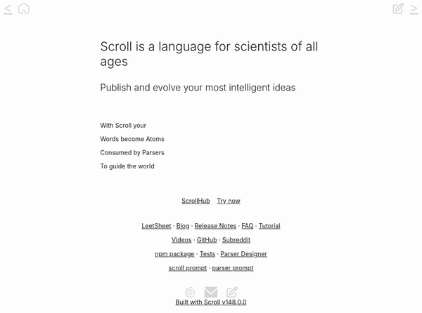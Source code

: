 <!DOCTYPE html>
<html lang="en">
<head>
 <meta charset="utf-8">
 <title>Scroll is a language for scientists of all ages</title>
 <script>/* This HTML was generated by 📜 Scroll v148.0.0. https://scroll.pub */</script>
 <style>@media print {.doNotPrint {display: none !important;}}</style>
 <link rel="canonical" href="https://scroll.pub/index.html">
 <meta name="viewport" content="width=device-width,initial-scale=1">
 <meta name="description" content="Scroll is a language for scientists of all ages">
 <meta name="generator" content="Scroll v148.0.0">
 <meta property="og:title" content="Scroll is a language for scientists of all ages">
 <meta property="og:description" content="Scroll is a language for scientists of all ages">
 <meta property="og:image" content="">
 
 <link rel="source" type="application/git" title="Source Code Repository" href="https://github.com/breck7/scroll">
 
 <meta name="twitter:card" content="summary_large_image">
</head>
<body>
<link rel="stylesheet" type="text/css" href="gazette.css"></link>

<style>/* style.css */
:root {
  --scrollFontPrimary: "SF Pro", "Helvetica Neue", "Segoe UI", "Arial" !important;
}
</style>
<style>.abstractIconButtonParser {position:absolute;top:0.25rem; }.abstractIconButtonParser svg {fill: rgba(204,204,204,.8);width:1.875rem;height:1.875rem; padding: 0 7px;} .abstractIconButtonParser:hover svg{fill: #333;}</style><a href="index.html" class="doNotPrint abstractIconButtonParser" style="left:2rem;"><svg role="img" viewBox="0 0 24 24" xmlns="http://www.w3.org/2000/svg"><path d="M12.7166 3.79541C12.2835 3.49716 11.7165 3.49716 11.2834 3.79541L4.14336 8.7121C3.81027 8.94146 3.60747 9.31108 3.59247 9.70797C3.54064 11.0799 3.4857 13.4824 3.63658 15.1877C3.7504 16.4742 4.05336 18.1747 4.29944 19.4256C4.41371 20.0066 4.91937 20.4284 5.52037 20.4284H8.84433C8.98594 20.4284 9.10074 20.3111 9.10074 20.1665V15.9754C9.10074 14.9627 9.90433 14.1417 10.8956 14.1417H13.4091C14.4004 14.1417 15.204 14.9627 15.204 15.9754V20.1665C15.204 20.3111 15.3188 20.4284 15.4604 20.4284H18.4796C19.0806 20.4284 19.5863 20.0066 19.7006 19.4256C19.9466 18.1747 20.2496 16.4742 20.3634 15.1877C20.5143 13.4824 20.4594 11.0799 20.4075 9.70797C20.3925 9.31108 20.1897 8.94146 19.8566 8.7121L12.7166 3.79541ZM10.4235 2.49217C11.3764 1.83602 12.6236 1.83602 13.5765 2.49217L20.7165 7.40886C21.4457 7.91098 21.9104 8.73651 21.9448 9.64736C21.9966 11.0178 22.0564 13.5119 21.8956 15.3292C21.7738 16.7067 21.4561 18.4786 21.2089 19.7353C20.9461 21.0711 19.7924 22.0001 18.4796 22.0001H15.4604C14.4691 22.0001 13.6655 21.1791 13.6655 20.1665V15.9754C13.6655 15.8307 13.5507 15.7134 13.4091 15.7134H10.8956C10.754 15.7134 10.6392 15.8307 10.6392 15.9754V20.1665C10.6392 21.1791 9.83561 22.0001 8.84433 22.0001H5.52037C4.20761 22.0001 3.05389 21.0711 2.79113 19.7353C2.54392 18.4786 2.22624 16.7067 2.10437 15.3292C1.94358 13.5119 2.00338 11.0178 2.05515 9.64736C2.08957 8.73652 2.55427 7.91098 3.28346 7.40886L10.4235 2.49217Z"/></svg></a>
<style>a.keyboardNav {display:block;position:absolute;top:0.25rem; color: rgba(204,204,204,.8); font-size: 1.875rem; line-height: 1.7rem;}a.keyboardNav:hover{color: #333;text-decoration: none;}</style><a class="keyboardNav doNotPrint" style="left:.5rem;" href="download.html">&lt;</a><a class="keyboardNav doNotPrint" style="right:.5rem;" href="download.html">&gt;</a>
<style>.abstractIconButtonParser {position:absolute;top:0.25rem; }.abstractIconButtonParser svg {fill: rgba(204,204,204,.8);width:1.875rem;height:1.875rem; padding: 0 7px;} .abstractIconButtonParser:hover svg{fill: #333;}</style><a href="https://github.com/breck7/scroll/blob/main/readme.scroll" class="doNotPrint abstractIconButtonParser" style="right:2rem;"><svg width="800px" height="800px" viewBox="0 0 24 24" xmlns="http://www.w3.org/2000/svg"><path fill-rule="evenodd" clip-rule="evenodd" d="M21.1213 2.70705C19.9497 1.53548 18.0503 1.53547 16.8787 2.70705L15.1989 4.38685L7.29289 12.2928C7.16473 12.421 7.07382 12.5816 7.02986 12.7574L6.02986 16.7574C5.94466 17.0982 6.04451 17.4587 6.29289 17.707C6.54127 17.9554 6.90176 18.0553 7.24254 17.9701L11.2425 16.9701C11.4184 16.9261 11.5789 16.8352 11.7071 16.707L19.5556 8.85857L21.2929 7.12126C22.4645 5.94969 22.4645 4.05019 21.2929 2.87862L21.1213 2.70705ZM18.2929 4.12126C18.6834 3.73074 19.3166 3.73074 19.7071 4.12126L19.8787 4.29283C20.2692 4.68336 20.2692 5.31653 19.8787 5.70705L18.8622 6.72357L17.3068 5.10738L18.2929 4.12126ZM15.8923 6.52185L17.4477 8.13804L10.4888 15.097L8.37437 15.6256L8.90296 13.5112L15.8923 6.52185ZM4 7.99994C4 7.44766 4.44772 6.99994 5 6.99994H10C10.5523 6.99994 11 6.55223 11 5.99994C11 5.44766 10.5523 4.99994 10 4.99994H5C3.34315 4.99994 2 6.34309 2 7.99994V18.9999C2 20.6568 3.34315 21.9999 5 21.9999H16C17.6569 21.9999 19 20.6568 19 18.9999V13.9999C19 13.4477 18.5523 12.9999 18 12.9999C17.4477 12.9999 17 13.4477 17 13.9999V18.9999C17 19.5522 16.5523 19.9999 16 19.9999H5C4.44772 19.9999 4 19.5522 4 18.9999V7.99994Z"/></svg></a>
<script>
document.addEventListener("DOMContentLoaded", () => document.querySelectorAll(".scrollCodeBlock").forEach(block =>
 {
  if (!navigator.clipboard) return
  const button = document.createElement("span")
  button.classList.add("scrollCopyButton")
  block.appendChild(button)
  button.addEventListener("click", async () => {
    await navigator.clipboard.writeText(block.innerText)
    button.classList.add("scrollCopiedButton")
  })
 }
))
</script>


<div class="scrollSection"><h1 id="particle19" style="font-weight: 300; font-size: 200%;" class="scrollTitle">Scroll is a language for scientists of all ages</h1>
</div>
<div class="scrollSection"><h2 id="particle21" style="font-weight: 300;" class="scrollParagraph">Publish and evolve your most intelligent ideas</h2>
</div>
<style>:root { --scrollBaseFontSize: 18px !important; }</style>
<br>
<div class="scrollColumns" style="column-width:65ch;column-count:1;max-width:65ch;">
<br>
<div id="theAnimation">
<p id="particle32" class="scrollParagraph">With Scroll your</p>
<p id="particle33" class="animationLine"><span class="atomToDot">Words</span> <span class="atomToDot">become</span> <span class="atomToDot">Atoms</span></p>
<p id="particle34" class="animationLine"><span class="atomToDot2">Consumed</span> <span class="atomToDot2">by</span> <span class="atomToDot2">Parsers</span></p>
<p id="particle35" class="scrollParagraph">To guide the world</p>
</div>
<link rel="stylesheet" type="text/css" href="animation.css">
<br><br>
<p id="particle42" class="scrollParagraph"><center><a href="http://hub.scroll.pub/"><span class="scrollButton">ScrollHub</a></span> &nbsp;&nbsp; <a href="https://try.scroll.pub/"><span class="scrollButton">Try now</center></a></span></p>
<p id="particle44" style="margin:15px; margin-top: 40px;" class="scrollParagraph"><center><a href="leetsheet.html">LeetSheet</a> · <a href="blog/index.html">Blog</a> · <a href="releaseNotes.html">Release Notes</a> · <a href="faq.html">FAQ</a> · <a href="tutorial.html">Tutorial</center></a></p>
<p id="particle46" style="margin:15px;" class="scrollParagraph"><center><a href="https://www.youtube.com/@breckyunits">Videos</a> · <a href="https://github.com/breck7/scroll">GitHub</a> · <a href="https://www.reddit.com/r/WorldWideScroll/">Subreddit</center></a></p>
<p id="particle48" style="margin:15px;" class="scrollParagraph"><center><a href="https://www.npmjs.com/package/scroll-cli">npm package</a> · <a href="tests/index.html">Tests</a> · <a href="https://sdk.scroll.pub/designer#url%20https%3A%2F%2Ftry.scroll.pub%2Fscroll.parsers">Parser Designer</center></a></p>
<p id="particle50" style="margin:15px;" class="scrollParagraph"><center><a href="scrollPrompt.txt">scroll prompt</a> · <a href="parserPrompt.txt">parser prompt</center></a></p>
</div>
<div class="scrollKeyboardNav" style="display:none;"><a href="download.html">download.html</a> · index.html · <a href="releaseNotes.html">releaseNotes.html</a><script>document.addEventListener('keydown', function(event) {
  if (document.activeElement !== document.body) return
  if (event.altKey || event.ctrlKey || event.metaKey || event.shiftKey) return // dont interfere with keyboard back button shortcut
  const getLinks = () => document.getElementsByClassName("scrollKeyboardNav")[0].getElementsByTagName("a")
  if (event.key === "ArrowLeft")
    getLinks()[0].click()
  else if (event.key === "ArrowRight")
    getLinks()[1].click()
 });</script></div>
<center><p id="particle61" class="scrollParagraph"></p>
<style>.abstractIconButtonParser {position:absolute;top:0.25rem; }.abstractIconButtonParser svg {fill: rgba(204,204,204,.8);width:1.875rem;height:1.875rem; padding: 0 7px;} .abstractIconButtonParser:hover svg{fill: #333;}</style><a href="https://wws.scroll.pub" class="doNotPrint abstractIconButtonParser" style="position:relative;"><svg xmlns="http://www.w3.org/2000/svg" direction="ltr" width="231.52568231268793" height="249.33156169975996" viewBox="297.27169239534896 1273.121785992385 231.52568231268793 249.33156169975996" stroke-linecap="round" stroke-linejoin="round" data-color-mode="dark" class="tl-container tl-theme__force-sRGB tl-theme__dark" ><defs/><g transform="matrix(1, 0, 0, 1, 395.9682, 1413.3618)" opacity="1"><g transform="scale(1)"><path d="M-5.7342,-1.1484 T-5.0182,-4.6536 -2.6672,-12.9768 1.7374,-22.3903 8.4597,-30.0892 16.5455,-35.2796 25.3478,-37.8247 34.4641,-37.2199 43.0676,-33.4606 50.27,-27.1118 55.7861,-19.7972 59.8042,-11.6764 61.6844,-2.3157 60.8049,7.9615 57.3259,17.5954 51.2605,25.5515 41.9451,31.9237 30.6489,36.2084 18.9812,37.6038 8.4915,36.637 -1.3063,34.5174 -10.6869,31.6604 -19.0463,27.0252 -26.0612,20.1562 -31.864,11.1271 -35.2772,1.0066 -35.7963,-9.1933 -35.203,-19.2337 -32.52,-28.3259 -27.3388,-37.4245 -20.2857,-45.7085 -11.787,-53.0395 -2.4314,-58.4864 7.1724,-61.8739 17.5002,-65.6025 28.2859,-68.1034 38.514,-69.1081 48.1844,-69.9134 57.9136,-70.1787 67.4056,-69.5971 76.297,-67.7446 84.5233,-63.97 92.0158,-57.5003 98.1976,-48.5614 102.8839,-38.056 105.9936,-27.6097 107.074,-18.168 107.175,-8.2882 106.6452,1.9768 105.4734,11.7698 104.0279,21.1013 101.7439,31.0445 98.0977,40.6386 92.7822,49.1039 86.2847,57.2337 78.6099,64.7113 69.8339,70.974 61.2863,75.092 52.4283,78.2186 42.5338,80.7945 32.7733,82.6629 22.8568,83.6574 12.2803,83.3538 2.4971,81.4828 -6.3367,78.789 -15.1061,75.8011 -24.259,72.3779 -33.2286,68.991 -41.5707,64.8363 -49.153,59.1909 -55.8375,52.2938 -62.9311,43.9553 -68.4604,34.4882 -71.2761,23.5855 -72.748,12.7452 -73.7673,2.0453 -74.1187,-8.7386 -72.293,-19.3856 -68.7376,-30.4053 -64.12,-39.7852 -59.1825,-47.8931 -53.7695,-56.4512 -48.1998,-65.7676 -43.1389,-74.401 -36.9006,-81.0179 -28.4317,-86.2639 -18.3342,-90.3521 -8.9259,-93.9355 0.1927,-98.7179 9.3551,-103.3537 18.7651,-106.7552 29.7482,-110.3584 40.9287,-113.446 50.87,-115.2231 57.8279,-116.0074 60.4065,-116.0632 A7.8326,7.8326 0 0 1 61.1735,-100.4168 T58.6018,-100.2201 51.1634,-99.3008 41.695,-96.884 32.4044,-94.0187 22.65,-91.382 13.4974,-87.3756 5.0519,-83.1026 -5.0443,-78.6175 -15.7236,-74.4743 -24.6193,-70.2681 -31.274,-62.5903 -36.3827,-53.9362 -41.2833,-46.2905 -46.0679,-38.5161 -50.639,-30.6576 -54.6876,-22.4063 -57.6038,-12.3346 -58.5104,-1.8678 -57.6022,9.4969 -56.0628,20.477 -53.6434,29.0487 -48.8908,36.7517 -42.4075,43.9784 -35.3064,50.6236 -27.3553,55.2062 -17.6884,59.4064 -7.6442,63.6638 2.4427,67.0449 12.7308,69.4843 22.9294,70.2171 33.2547,69.3921 42.4972,67.7384 52.2753,64.8425 61.8649,60.9142 69.5292,56.0828 76.3604,49.5927 82.431,42.3194 87.219,34.619 90.6076,25.5217 92.547,16.0352 93.8703,7.1315 94.4972,-2.5268 94.3672,-13.3681 93.3204,-24.4252 90.5377,-34.1656 85.7321,-43.6441 78.7334,-51.8057 68.7542,-56.0559 57.9857,-57.2713 48.079,-57.0198 38.4535,-56.3204 28.5246,-55.0036 18.6104,-52.4796 9.6402,-49.559 0.7193,-46.2981 -7.1531,-41.3715 -13.708,-34.8957 -19.5435,-26.853 -22.8356,-17.0622 -23.363,-6.5446 -21.9969,3.1439 -17.1086,11.9113 -9.276,18.744 -0.0685,22.6058 9.3636,24.796 19.2422,25.8817 29.052,25.0411 37.9338,21.3502 45.6819,13.8498 49.6675,4.5228 49.2802,-5.1854 45.3277,-14.4455 38.8603,-21.7879 30.5488,-25.7753 21.3356,-24.3975 13.6687,-19.2391 8.8217,-10.9919 6.423,-2.3609 5.7342,1.1484 A5.8481,5.8481 0 0 1 -5.7342,-1.1484 Z" stroke-linecap="round"/></g></g></svg></a>
<style>.abstractIconButtonParser {position:absolute;top:0.25rem; }.abstractIconButtonParser svg {fill: rgba(204,204,204,.8);width:1.875rem;height:1.875rem; padding: 0 7px;} .abstractIconButtonParser:hover svg{fill: #333;}</style><a href="mailto:feedback@scroll.pub" class="doNotPrint abstractIconButtonParser" style="position:relative;"><svg viewBox="3 5 24 20" width="24" height="20" xmlns="http://www.w3.org/2000/svg"><g transform="matrix(1, 0, 0, 1, 0, -289.0625)"><path style="opacity:1;stroke:none;stroke-width:0.49999997;stroke-miterlimit:4;stroke-dasharray:none;stroke-opacity:1" d="M 5 5 C 4.2955948 5 3.6803238 5.3628126 3.3242188 5.9101562 L 14.292969 16.878906 C 14.696939 17.282876 15.303061 17.282876 15.707031 16.878906 L 26.675781 5.9101562 C 26.319676 5.3628126 25.704405 5 25 5 L 5 5 z M 3 8.4140625 L 3 23 C 3 24.108 3.892 25 5 25 L 25 25 C 26.108 25 27 24.108 27 23 L 27 8.4140625 L 17.121094 18.292969 C 15.958108 19.455959 14.041892 19.455959 12.878906 18.292969 L 3 8.4140625 z " transform="translate(0,289.0625)" id="rect4592"/></g></svg></a>
<style>.abstractIconButtonParser {position:absolute;top:0.25rem; }.abstractIconButtonParser svg {fill: rgba(204,204,204,.8);width:1.875rem;height:1.875rem; padding: 0 7px;} .abstractIconButtonParser:hover svg{fill: #333;}</style><a href="https://github.com/breck7/scroll/blob/main/readme.scroll" class="doNotPrint abstractIconButtonParser" style="position:relative;"><svg width="800px" height="800px" viewBox="0 0 24 24" xmlns="http://www.w3.org/2000/svg"><path fill-rule="evenodd" clip-rule="evenodd" d="M21.1213 2.70705C19.9497 1.53548 18.0503 1.53547 16.8787 2.70705L15.1989 4.38685L7.29289 12.2928C7.16473 12.421 7.07382 12.5816 7.02986 12.7574L6.02986 16.7574C5.94466 17.0982 6.04451 17.4587 6.29289 17.707C6.54127 17.9554 6.90176 18.0553 7.24254 17.9701L11.2425 16.9701C11.4184 16.9261 11.5789 16.8352 11.7071 16.707L19.5556 8.85857L21.2929 7.12126C22.4645 5.94969 22.4645 4.05019 21.2929 2.87862L21.1213 2.70705ZM18.2929 4.12126C18.6834 3.73074 19.3166 3.73074 19.7071 4.12126L19.8787 4.29283C20.2692 4.68336 20.2692 5.31653 19.8787 5.70705L18.8622 6.72357L17.3068 5.10738L18.2929 4.12126ZM15.8923 6.52185L17.4477 8.13804L10.4888 15.097L8.37437 15.6256L8.90296 13.5112L15.8923 6.52185ZM4 7.99994C4 7.44766 4.44772 6.99994 5 6.99994H10C10.5523 6.99994 11 6.55223 11 5.99994C11 5.44766 10.5523 4.99994 10 4.99994H5C3.34315 4.99994 2 6.34309 2 7.99994V18.9999C2 20.6568 3.34315 21.9999 5 21.9999H16C17.6569 21.9999 19 20.6568 19 18.9999V13.9999C19 13.4477 18.5523 12.9999 18 12.9999C17.4477 12.9999 17 13.4477 17 13.9999V18.9999C17 19.5522 16.5523 19.9999 16 19.9999H5C4.44772 19.9999 4 19.5522 4 18.9999V7.99994Z"/></svg></a>
<div class="abstractTextLinkParser"><a href="https://scroll.pub">Built with Scroll v148.0.0</a></div>
</center>
</body>
</html>